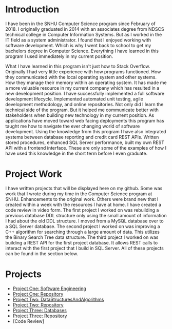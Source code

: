 # Introduction

  I have been in the SNHU Computer Science program since February of 2018. I originally graduated in 2014 with an associates degree from NDSCS technical college in Computer Information Systems. But as I worked in the IT field as a system administrator. I found that I enjoyed working with software development. Which is why I went back to school to get my bachelors degree in Computer Science. Everything I have learned in this program I used immediately in my current position.

  What I have learned in this program isn't just how to Stack Overflow. Originally I had very little experience with how programs functioned. How they communicated with the local operating system and other systems. How they manage their memory within an operating system. It has made me a more valuable resource in my current company which has resulted in a new development position. I have successfully implemented a full software development lifecycle. Implemented automated unit testing, agile development methodology, and online repositories. Not only did I learn the technical side of the program. But it helped me communicate better with stakeholders when building new technology in my current position. As applications have moved toward web facing deployments this program has taught me how to navigate the ever changing world of software development. Using the knowledge from this program I have also integrated systems between database reporting and credit card REST APIs. Written stored procedures, enhanced SQL Server performance, built my own REST API with a frontend interface. These are only some of the examples of how I have used this knowledge in the short term before I even graduate.
  
# Project Work
  I have written projects that will be displayed here on my github. Some was work that I wrote during my time in the Computer Science program at SNHU. Enhancements to the original work. Others were brand new that I created within a week with the resources I have at home.
  I have created a code review in video form.
  The first project I worked on was rebuilding a previous database DDL structure only using the small amount of information I had about the old DDL structure. I moved from a MySQL database over to a SQL Server database.
  The second project I worked on was improving a C++ algorithm for searching through a large amount of data. This utilizes the Binary Search Tree data structure. 
  The third project I worked on was building a REST API for the first project database. It allows REST calls to interact with the first project that I build in SQL Server. All of these projects can be found in the section below.

# Projects
* [Project One: Software Engineering](https://franklinaf.github.io/SoftwareEngineering.html)<br>
* [Project One: Repository](https://franklinaf.github.io/SoftwareEngineering)<br>
* [Project Two: DataStructuresAndAlgorithms](https://franklinaf.github.io/DataStructuresAndAlgorithms.md)<br>
* [Project Two: Repository](https://franklinaf.github.io/DataStructuresAndAlgorithms)<br>
* [Project Three: Databases](https://franklinaf.github.io/Databases.md)<br>
* [Project Three: Repository](https://franklinaf.github.io/Databases)<br>
* [Code Review]<br>
